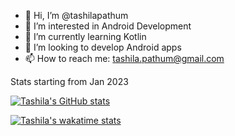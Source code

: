 - 👋 Hi, I’m @tashilapathum
- 👀 I’m interested in Android Development
- 🌱 I’m currently learning Kotlin
- 💞️ I’m looking to develop Android apps
- 📫 How to reach me: tashila.pathum@gmail.com

Stats starting from Jan 2023

[![Tashila's GitHub stats](https://github-readme-stats.vercel.app/api?username=tashilapathum&count_private=true&show_icons=true&theme=transparent)](https://github.com/anuraghazra/github-readme-stats)

[![Tashila's wakatime stats](https://github-readme-stats.vercel.app/api/wakatime?username=tashilapathum&count_private=true&show_icons=true&theme=transparent)](https://github.com/anuraghazra/github-readme-stats)
